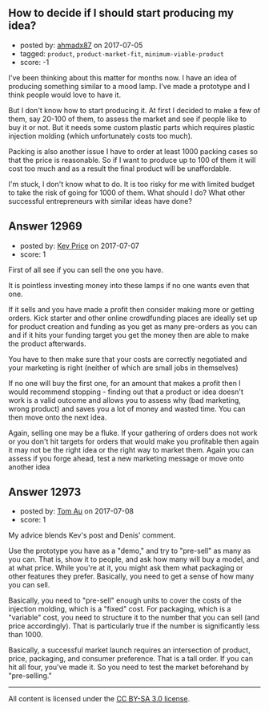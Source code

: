 ## How to decide if I should start producing my idea?

- posted by: [ahmadx87](https://stackexchange.com/users/2413710/ahmadx87) on 2017-07-05
- tagged: `product`, `product-market-fit`, `minimum-viable-product`
- score: -1

I've been thinking about this matter for months now. I have an idea of producing something similar to a mood lamp. I've made a prototype and I think people would love to have it.
 
But I don't know how to start producing it. At first I decided to make a few of them, say 20-100 of them, to assess the market and see if people like to buy it or not. But it needs some custom plastic parts which requires plastic injection molding (which unfortunately costs too much).
 
Packing is also another issue I have to order at least 1000 packing cases so that the price is reasonable.
So if I want to produce up to 100 of them it will cost too much and as a result the final product will be unaffordable.
 
I'm stuck, I don't know what to do. It is too risky for me with limited budget to take the risk of going for 1000 of them. What should I do? What other successful entrepreneurs with similar ideas have done? 


## Answer 12969

- posted by: [Kev Price](https://stackexchange.com/users/1109274/kev-price) on 2017-07-07
- score: 1

First of all see if you can sell the one you have.

It is pointless investing money into these lamps if no one wants even that one.

If it sells and you have made a profit then consider making more or getting orders. Kick starter and other online crowdfunding places are ideally set up for product creation and funding as you get as many pre-orders as you can and if it hits your funding target you get the money then are able to make the product afterwards.

You have to then make sure that your costs are correctly negotiated and your marketing is right (neither of which are small jobs in themselves)

If no one will buy the first one, for an amount that makes a profit then I would recommend stopping - finding out that a product or idea doesn't work is a valid outcome and allows you to assess why (bad marketing, wrong product) and saves you a lot of money and wasted time. You can then move onto the next idea.

Again, selling one may be a fluke. If your gathering of orders does not work or you don't hit targets for orders that would make you profitable then again it may not be the right idea or the right way to market them. Again you can assess if you forge ahead, test a new marketing message or move onto another idea


## Answer 12973

- posted by: [Tom Au](https://stackexchange.com/users/512193/tom-au) on 2017-07-08
- score: 1

My advice blends Kev's post and Denis' comment. 

Use the prototype you have as a "demo," and try to "pre-sell" as many as you can. That is, show it to people, and ask how many will buy a model, and at what price. While you're at it, you might ask them what packaging or other features they prefer. Basically, you need to get a sense of how many you can sell.

Basically, you need to "pre-sell" enough units to cover the costs of the injection molding, which is a "fixed" cost. For packaging, which is a "variable" cost, you need to structure it to the number that you can sell (and price accordingly). That is particularly true if the number is significantly less than 1000.

Basically, a successful market launch requires an intersection of product, price, packaging, and consumer preference. That is a tall order. If you can hit all four, you've made it. So you need to test the market beforehand by "pre-selling."





---

All content is licensed under the [CC BY-SA 3.0 license](https://creativecommons.org/licenses/by-sa/3.0/).
